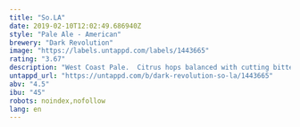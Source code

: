 ```yaml
---
title: "So.LA"
date: 2019-02-10T12:02:49.686940Z
style: "Pale Ale - American"
brewery: "Dark Revolution"
image: "https://labels.untappd.com/labels/1443665"
rating: "3.67"
description: "West Coast Pale.  Citrus hops balanced with cutting bitterness. Easy drinking beer which will leave you wanting more. "
untappd_url: "https://untappd.com/b/dark-revolution-so-la/1443665"
abv: "4.5"
ibu: "45"
robots: noindex,nofollow
lang: en
---
```

